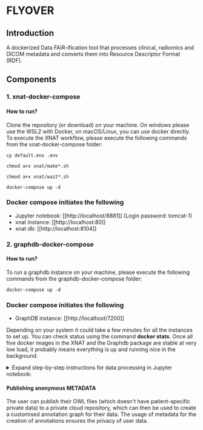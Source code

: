 # FLYOVER

## Introduction

A dockerized Data FAIR-ification tool that processes clinical, radiomics and DICOM metadata and converts them into Resource Descriptor Format (RDF).

## Components

### 1. xnat-docker-compose

#### How to run?
Clone the repository (or download) on your machine. On windows please use the WSL2 with Docker, on macOS/Linux, you can use docker directly.
To execute the XNAT workflow, please execute the following commands from the xnat-docker-compose folder:

```
cp default.env .env
```

```
chmod a+x xnat/make*.sh
```

```
chmod a+x xnat/wait*.sh
```

```
docker-compose up -d
```

### Docker compose initiates the following

* Jupyter notebook: [[http://localhost/8881]] (Login password: tomcat-1)
* xnat instance: [[http://localhost:80]]
* xnat db: [[http://localhost:8104]]

### 2. graphdb-docker-compose

#### How to run?

To run a graphdb instance on your machine, please execute the following commands from the graphdb-docker-compose folder:

```
docker-compose up -d
```

### Docker compose initiates the following

* GraphDB instance: [[http://localhost/7200]] 

Depending on your system it could take a few minutes for all the instances to set up. You can check status using the command **docker stats**. Once all five docker images in the XNAT and the Graphdb package are stable at very low load, it probably means everything is up and running nice in the background.

<details><summary>Expand step-by-step instructions for data processing in Jupyter notebook:</summary>


**IMPORTANT: Create a new project in Xnat if it isn't already created**
#### Step 1. Uploading imaging data with python batching script

This can only work with adequately de-identified and correctly-cleaned DICOM data. 

From the work directory /home/jovyan/work/o-raw, run the python notebook script "upload_dicom_bundles_into_xnat.ipynb" to iterate through every patient folder in a local filesystem directory, that will package each patient folder as a zip object, and then transmit the zip via API into your local XNAT docker instance which will collect it and try to archive it.

(Make sure to change the xnat username, password and project name in the script)

#### Step 2. Generating radiomics data

From the work directory /home/jovyan/work/o-raw, run the python notebook "batch_conv_nrrd_xnat-1.ipynb". This converts the RTSTRUCT to NRRD format which is used by the pyRadiomics package for feature extraction.

As the next step, run the notebook script "download_pyradiomics-2.ipynb", which collects the radiomics results from xnat for each of the Dicom file and saves the merged CSV file locally in the same work folder.

#### Step 3. DICOM headers as semantic data

Open a new terminal in the same notebook environment and run the following command to open a Dicom SCP service. We use a "-s" tag in the command so that users can send data to a specific rdf-endpoint.

```
ldcm-scp -s http://rdf-store:7200/repositories/userRepo/statements 104
```

While this SCP server is open and ready, run the notebook script "xnat_to_ldcm_scp-1.ipynb". This sends the Dicom files to this service using storescu commands. On completion, you will find the resultant Dicom triples in the rdf-endpoint running in your machine.

#### Step 4. Radiomics as semantic data

A simple graphical interface tool for structured data conversion (CSV or PostGreSQL) into RDF format is included in this workflow. From the work directory /home/jovyan/work/flyover, run the notebook script for structured data in "user_module.ipynb". 

A web based GUI runs on **port 5000** prompting the user to upload their data. Upload the pyradiomics CSV file here. Triplifier runs and converts this data into RDF triples which is then uploaded to the same rdf endpoint, along with a data specific ontology (OWL) file. 
The next page displays the list of columns and prompts the user to give some basic information about their data which is then added back to the OWL file (Skip this step for the radiomic file as they are already standardized).

#### Step 5. Clinical data as semantic data

Using the same GUI, upload your clinical CSV files for them to be converted to rdf triples and pushed to the same rdf endpoint. Use the interface to provide information about your data columns which can then be used for creating custom annotations for your data.

#### Step 6. Annotating radiomics data

From the work directory /home/jovyan/work/flyover, run the script "annotations_rad.py" in "add_annotations.ipynb". This will prompt you to enter the file name of your radiomics CSV file, then adds annotations for the same, mapping each radiomics feature to its relevant ontological code from the Radiomics Ontology (RO).

#### Step 7. Annotating clinical data

From the same notebook, run the script "annotations_clin.py", to add annotations for your clinical data. 
**IMPORTANT: The given annotations_clin.py is only for demo, make sure to change it according to your data file**

#### Step 8. Merging clinical, radiomics and Dicom data graphs

From the same notebook, run the script "schema_updated.py" which merges all three graphs into one common schema.
**Note this will only work if all the steps given above are completed**

#### Step 9. Annotating ROIs

From the same notebook, run the script "DICOM_ROI_reader.py" which prompts the user to choose the primary and nodal GTVs for each of their DICOM files. Clicking on submit maps the GTVs to semantic codes from domain ontologies.
**Note this will only work if all the steps given above are completed**
</details>

#### Publishing anonymous METADATA
The user can publish their OWL files (which doesn't have patient-specific private data) to a private cloud repository, which can then be used to create a customised annotation graph for their data. The usage of metadata for the creation of annotations ensures the privacy of user data.




